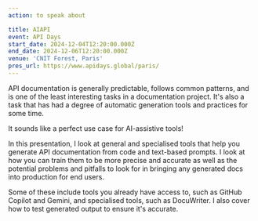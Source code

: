 ```yaml
---
action: to speak about

title: AIAPI
event: API Days
start_date: 2024-12-04T12:20:00.000Z
end_date: 2024-12-06T12:20:00.000Z
venue: 'CNIT Forest, Paris'
pres_url: https://www.apidays.global/paris/
---
```


API documentation is generally predictable, follows common patterns, and is one of the least interesting tasks in a documentation project. It's also a task that has had a degree of automatic generation tools and practices for some time.

It sounds like a perfect use case for AI-assistive tools!

In this presentation, I look at general and specialised tools that help you generate API documentation from code and text-based prompts. I look at how you can train them to be more precise and accurate as well as the potential problems and pitfalls to look for in bringing any generated docs into production for end users.

Some of these include tools you already have access to, such as GitHub Copilot and Gemini, and specialised tools, such as DocuWriter. I also cover how to test generated output to ensure it's accurate.